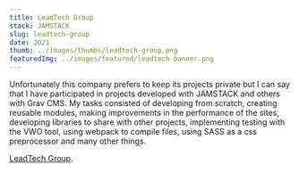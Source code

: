 ```yaml
---
title: LeadTech Group
stack: JAMSTACK
slug: leadtech-group
date: 2021
thumb: ../images/thumbs/leadtech-group.png
featuredImg: ../images/featured/leadtech-banner.png
---
```


Unfortunately this company prefers to keep its projects private but I can say that I have participated in projects developed with JAMSTACK and others with Grav CMS. My tasks consisted of developing from scratch, creating reusable modules, making improvements in the performance of the sites, developing libraries to share with other projects, implementing testing with the VWO tool, using webpack to compile files, using SASS as a css preprocessor and many other things.

[LeadTech Group](https://leadtech.com/).

